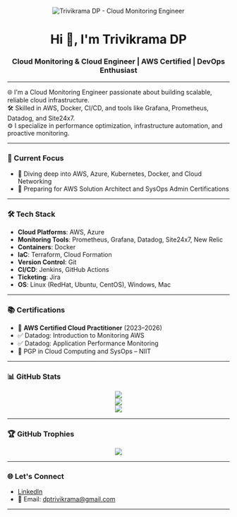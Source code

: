 <!-- Banner -->
<p align="center">
  <img src="https://via.placeholder.com/1024x256.png?text=Trivikrama+DP+%7C+Cloud+Monitoring+Engineer" alt="Trivikrama DP - Cloud Monitoring Engineer" />
</p>

<h1 align="center">Hi 👋, I'm Trivikrama DP</h1>
<h3 align="center">Cloud Monitoring & Cloud Engineer | AWS Certified | DevOps Enthusiast</h3>

---

🌐 I'm a Cloud Monitoring Engineer passionate about building scalable, reliable cloud infrastructure.  
🛠️ Skilled in AWS, Docker, CI/CD, and tools like Grafana, Prometheus, Datadog, and Site24x7.  
⚙️ I specialize in performance optimization, infrastructure automation, and proactive monitoring.

---

### 🔭 Current Focus
- 📘 Diving deep into AWS, Azure, Kubernetes, Docker, and Cloud Networking
- 🎯 Preparing for AWS Solution Architect and SysOps Admin Certifications

---

### 🛠️ Tech Stack
- **Cloud Platforms**: AWS, Azure  
- **Monitoring Tools**: Prometheus, Grafana, Datadog, Site24x7, New Relic 
- **Containers**: Docker  
- **IaC**: Terraform, Cloud Formation
- **Version Control**: Git  
- **CI/CD**: Jenkins, GitHub Actions  
- **Ticketing**: Jira  
- **OS**: Linux (RedHat, Ubuntu, CentOS), Windows, Mac

---

### 📚 Certifications
- 🥇 **AWS Certified Cloud Practitioner** (2023–2026)  
- ✅ Datadog: Introduction to Monitoring AWS  
- ✅ Datadog: Application Performance Monitoring  
- 📜 PGP in Cloud Computing and SysOps – NIIT

---

### 📊 GitHub Stats
<p align="center">
  <img src="https://github-readme-stats.vercel.app/api?username=Trivikrama07&show_icons=true&theme=radical" />
  <br />
  <img src="https://github-readme-streak-stats.herokuapp.com/?user=Trivikrama07&theme=dark" />
  <br />
  <img src="https://github-readme-stats.vercel.app/api/top-langs/?username=Trivikrama07&layout=compact&theme=dark" />
</p>

---

### 🏆 GitHub Trophies
<p align="center">
  <img src="https://github-profile-trophy.vercel.app/?username=Trivikrama07&theme=onedark&margin-w=15&margin-h=15" />
</p>

---

### 🌐 Let's Connect
- [LinkedIn](https://www.linkedin.com/in/trivikramadp/)
- 📧 Email: dptrivikrama@gmail.com

---


